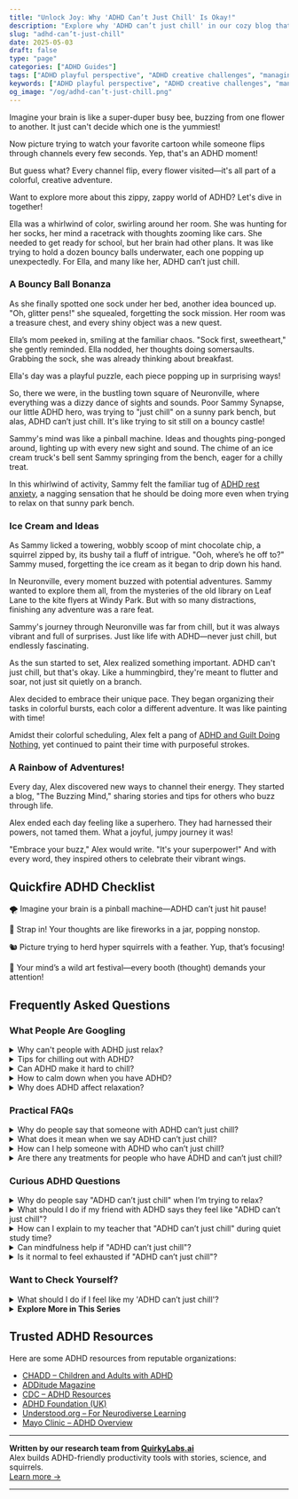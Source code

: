 ```yaml
---
title: "Unlock Joy: Why 'ADHD Can’t Just Chill' Is Okay!"
description: "Explore why 'ADHD can’t just chill' in our cozy blog that understands your buzzing mind. Feel seen, understood, and joyfully validated as we dive into the ADHD adventure together!"
slug: "adhd-can’t-just-chill"
date: 2025-05-03
draft: false
type: "page"
categories: ["ADHD Guides"]
tags: ["ADHD playful perspective", "ADHD creative challenges", "managing ADHD chaos", "ADHD cannot relax", "ADHD daily adventures", "ADHD channel flipping", "ADHD colorful journey"]
keywords: ["ADHD playful perspective", "ADHD creative challenges", "managing ADHD chaos", "ADHD cannot relax", "ADHD daily adventures", "ADHD channel flipping", "ADHD colorful journey"]
og_image: "/og/adhd-can’t-just-chill.png"
---
```


Imagine your brain is like a super-duper busy bee, buzzing from one flower to another. It just can't decide which one is the yummiest!

Now picture trying to watch your favorite cartoon while someone flips through channels every few seconds. Yep, that's an ADHD moment!

But guess what? Every channel flip, every flower visited—it's all part of a colorful, creative adventure.

Want to explore more about this zippy, zappy world of ADHD? Let's dive in together!

Ella was a whirlwind of color, swirling around her room. She was hunting for her socks, her mind a racetrack with thoughts zooming like cars. She needed to get ready for school, but her brain had other plans. It was like trying to hold a dozen bouncy balls underwater, each one popping up unexpectedly. For Ella, and many like her, ADHD can’t just chill.

### A Bouncy Ball Bonanza

As she finally spotted one sock under her bed, another idea bounced up. "Oh, glitter pens!" she squealed, forgetting the sock mission. Her room was a treasure chest, and every shiny object was a new quest. 

Ella’s mom peeked in, smiling at the familiar chaos. "Sock first, sweetheart," she gently reminded. Ella nodded, her thoughts doing somersaults. Grabbing the sock, she was already thinking about breakfast. 

Ella's day was a playful puzzle, each piece popping up in surprising ways!

So, there we were, in the bustling town square of Neuronville, where everything was a dizzy dance of sights and sounds. Poor Sammy Synapse, our little ADHD hero, was trying to "just chill" on a sunny park bench, but alas, ADHD can’t just chill. It's like trying to sit still on a bouncy castle!

Sammy's mind was like a pinball machine. Ideas and thoughts ping-ponged around, lighting up with every new sight and sound. The chime of an ice cream truck's bell sent Sammy springing from the bench, eager for a chilly treat.

In this whirlwind of activity, Sammy felt the familiar tug of [ADHD rest anxiety](/pages/adhd-rest-anxiety/), a nagging sensation that he should be doing more even when trying to relax on that sunny park bench.

### Ice Cream and Ideas

As Sammy licked a towering, wobbly scoop of mint chocolate chip, a squirrel zipped by, its bushy tail a fluff of intrigue. "Ooh, where’s he off to?" Sammy mused, forgetting the ice cream as it began to drip down his hand.

In Neuronville, every moment buzzed with potential adventures. Sammy wanted to explore them all, from the mysteries of the old library on Leaf Lane to the kite flyers at Windy Park. But with so many distractions, finishing any adventure was a rare feat.

Sammy's journey through Neuronville was far from chill, but it was always vibrant and full of surprises. Just like life with ADHD—never just chill, but endlessly fascinating.

As the sun started to set, Alex realized something important. ADHD can't just chill, but that's okay. Like a hummingbird, they're meant to flutter and soar, not just sit quietly on a branch.

Alex decided to embrace their unique pace. They began organizing their tasks in colorful bursts, each color a different adventure. It was like painting with time!

Amidst their colorful scheduling, Alex felt a pang of [ADHD and Guilt Doing Nothing](/pages/adhd-and-guilt-doing-nothing/), yet continued to paint their time with purposeful strokes.

### A Rainbow of Adventures!

Every day, Alex discovered new ways to channel their energy. They started a blog, "The Buzzing Mind," sharing stories and tips for others who buzz through life.

Alex ended each day feeling like a superhero. They had harnessed their powers, not tamed them. What a joyful, jumpy journey it was!

"Embrace your buzz," Alex would write. "It's your superpower!" And with every word, they inspired others to celebrate their vibrant wings.

## Quickfire ADHD Checklist

🌪️ Imagine your brain is a pinball machine—ADHD can’t just hit pause!

🚀 Strap in! Your thoughts are like fireworks in a jar, popping nonstop.

🐿️ Picture trying to herd hyper squirrels with a feather. Yup, that’s focusing!

🎨 Your mind’s a wild art festival—every booth (thought) demands your attention!

## Frequently Asked Questions



### What People Are Googling

<details><summary>Why can't people with ADHD just relax?</summary><p>Relaxing can be a real challenge for those with ADHD, and it's important to understand why. The ADHD brain is often buzzing with activity, making it difficult to slow down and enjoy quiet moments. This isn’t a choice, but rather how their brain is wired to operate, often seeking constant stimulation. So next time you see someone with ADHD struggling to unwind, remember they're not being difficult on purpose; their brain just has its unique way of handling downtime!</p></details>
<details><summary>Tips for chilling out with ADHD?</summary><p>Absolutely, finding ways to relax with ADHD can definitely be cozy and comforting! One effective tip is to create a small, dedicated relaxation space in your home where you can retreat when things feel overwhelming. Fill it with things that soothe you, like soft blankets, calming scents, or your favorite books. Also, consider activities that engage your senses and keep your hands busy, like drawing, knitting, or even working on puzzles. These can be wonderfully meditative and help calm a busy mind. Remember, it’s all about creating a personal toolkit that feels right for you!</p></details>
<details><summary>Can ADHD make it hard to chill?</summary><p>Absolutely, it can definitely be challenging to just chill out when you have ADHD. Your mind might often feel like it has its own engine, constantly revving up with thoughts, ideas, and feelings that can make relaxation seem like a distant dream. But don't worry, you're not alone in this! There are various strategies and techniques that can help soothe that busy brain, like mindfulness exercises, setting up a cozy relaxation nook, or even engaging in gentle physical activities that can help bring some calm.</p></details>
<details><summary>How to calm down when you have ADHD?</summary><p>Finding calm when you have ADHD can feel like a cozy blanket on a chilly evening, it's all about comfort and technique! One helpful method is deep breathing exercises; imagine slowly inflating a balloon with deep, gentle breaths, then letting the air out just as slowly. Another soothing strategy is engaging in a favorite, low-energy activity like doodling, knitting, or listening to soft music. These activities aren't just distractions, but lovely little pauses that allow your mind to regroup and find its peaceful pace again.</p></details>
<details><summary>Why does ADHD affect relaxation?</summary><p>Living with ADHD can indeed make relaxation feel like a bit more of a puzzle to solve! This happens because the ADHD brain often has a hard time regulating attention and activity levels. You might find your mind hopping from one thought to another (hello, brain buzz!) or feel an inner restlessness even when you're trying to unwind. Recognizing this can be a great first step, and together, we can explore strategies to gently guide your mind into more peaceful waters when you're looking to relax.</p></details>



### Practical FAQs

<details><summary>Why do people say that someone with ADHD can’t just chill?</summary><p>That's a really great question, and it touches on something many folks with ADHD experience. People with ADHD often have a brain that's buzzing with activity and ideas, which can make it hard to just "chill" in the traditional sense. Their minds are frequently hopping from one thought to another, making relaxation feel like a distant boat on choppy waves. It’s not that they don’t want to relax; rather, their brain’s unique wiring can make it a more complex process to find that quiet space. So, when someone with ADHD struggles to chill, it’s not a lack of trying, but a different way their brain navigates calm.</p></details>
<details><summary>What does it mean when we say ADHD can’t just chill?</summary><p>When we say that someone with ADHD "can't just chill," we're acknowledging that their brain is often buzzing with activity and it can be really challenging for them to relax and quiet their thoughts. This isn't about unwillingness or a lack of trying; it's more about how their neurological wiring doesn't quite allow for easy switches to a low gear. This constant activity can make typical relaxation or downtime feel unattainable or restless. Understanding this can help us be more compassionate about the unique challenges faced by those with ADHD.</p></details>
<details><summary>How can I help someone with ADHD who can’t just chill?</summary><p>It's wonderful that you want to support your friend with ADHD! People with ADHD often find it hard to 'just chill' due to their brain's unique wiring, which affects their ability to regulate attention and emotions. A cozy way to help could be by engaging in activities that naturally incorporate movement and interest, like crafting, walking, or even cooking together. Such activities can create a relaxing environment and offer gentle stimulation that might just hit the right balance for their needs.</p></details>
<details><summary>Are there any treatments for people who have ADHD and can’t just chill?</summary><p>Absolutely, there are several effective treatments for ADHD that can help manage the symptoms when chilling out seems impossible. Medication is often a cornerstone of treatment and can significantly help with focus and impulse control. In addition, therapy, specifically cognitive-behavioral therapy, has been shown to be very helpful in teaching strategies for managing everyday challenges. Combining these with practical support like coaching or helpful routines can make a big difference in feeling more grounded and less overwhelmed. Remember, finding the right mix might take some time, but you're not alone in this journey!</p></details>



### Curious ADHD Questions

<details><summary>Why do people say "ADHD can’t just chill" when I’m trying to relax?</summary><p>Ah, this can be really frustrating, can't it? When people say "ADHD can’t just chill," they're often trying to acknowledge that those with ADHD can find it hard to relax due to their active minds and bodies. It's not that you don't want to relax; rather, your brain might just be wired to be on the go more often than not. Remember, it's perfectly okay to find your own unique ways to unwind that work for you – whether that's reading, walking, or something entirely unique to your interests!</p></details>
<details><summary>What should I do if my friend with ADHD says they feel like "ADHD can’t just chill"?</summary><p>Hey there! It sounds like your friend is experiencing some common feelings that come with ADHD, where their mind might often be buzzing with activity. A great way to support your friend is by listening openly and showing empathy towards their experiences. Encourage them to explore techniques that might help them relax, like mindfulness or engaging in a favorite hobby. Reminding them that it's okay to have ups and downs and that you're there for them can make a world of difference.</p></details>
<details><summary>How can I explain to my teacher that "ADHD can’t just chill" during quiet study time?</summary><p>Absolutely, it's important your teacher understands how ADHD plays a role in your study habits. You might say, "I've noticed that during quiet study times, my ADHD makes it really hard for me to stay focused and still. It's not something I can easily control. Could we possibly discuss some strategies that might help me manage better during these periods?" This way, you're opening up a constructive conversation and inviting your teacher to be part of the solution, which can lead to better understanding and support.</p></details>
<details><summary>Can mindfulness help if "ADHD can’t just chill"?</summary><p>Absolutely, mindfulness can be a cozy companion on your ADHD journey, even though it might seem a bit tricky at first! Mindfulness isn't about forcing your brain to “just chill,” but rather it’s about gently noticing your thoughts and feelings without judgment. This practice can help reduce impulsivity and increase focus over time. It's like turning a soft, warm light on your experiences and learning to observe them with a little more calm and a lot more kindness.</p></details>
<details><summary>Is it normal to feel exhausted if "ADHD can’t just chill"?</summary><p>Absolutely, it's perfectly normal to feel exhausted with ADHD, especially when it seems like your mind just won't take a break. Remember, ADHD involves more than just having lots of energy; it's also about how your brain manages that energy and focus. This can often lead to feeling mentally and sometimes physically drained, particularly after intense periods of concentration or during days filled with constant stimuli. It's important to acknowledge your feelings, give yourself permission to rest, and consider strategies that might help distribute your energy more evenly throughout the day.</p></details>



### Want to Check Yourself?

<details><summary>What should I do if I feel like my 'ADHD can’t just chill'?</summary><p>It's completely understandable to feel that way; your ADHD brain is always buzzing with activity! When things feel overwhelming, it might help to find a small, enjoyable activity to engage in, something that calms your mind and brings you joy—like listening to your favorite playlist, doodling, or taking a short walk. Structuring your day with regular, soothing breaks can also provide those necessary moments to reset and recharge. Remember, it's perfectly okay to take the time you need to find your calm amidst the whirlwind.</p></details>

<script type="application/ld+json">
{
  "@context": "https://schema.org",
  "@type": "FAQPage",
  "mainEntity": [
    {
      "@type": "Question",
      "name": "Why can't people with ADHD just relax?",
      "acceptedAnswer": {
        "@type": "Answer",
        "text": "Relaxing can be a real challenge for those with ADHD, and it's important to understand why. The ADHD brain is often buzzing with activity, making it difficult to slow down and enjoy quiet moments. This isn\u2019t a choice, but rather how their brain is wired to operate, often seeking constant stimulation. So next time you see someone with ADHD struggling to unwind, remember they're not being difficult on purpose; their brain just has its unique way of handling downtime!"
      }
    },
    {
      "@type": "Question",
      "name": "Tips for chilling out with ADHD?",
      "acceptedAnswer": {
        "@type": "Answer",
        "text": "Absolutely, finding ways to relax with ADHD can definitely be cozy and comforting! One effective tip is to create a small, dedicated relaxation space in your home where you can retreat when things feel overwhelming. Fill it with things that soothe you, like soft blankets, calming scents, or your favorite books. Also, consider activities that engage your senses and keep your hands busy, like drawing, knitting, or even working on puzzles. These can be wonderfully meditative and help calm a busy mind. Remember, it\u2019s all about creating a personal toolkit that feels right for you!"
      }
    },
    {
      "@type": "Question",
      "name": "Can ADHD make it hard to chill?",
      "acceptedAnswer": {
        "@type": "Answer",
        "text": "Absolutely, it can definitely be challenging to just chill out when you have ADHD. Your mind might often feel like it has its own engine, constantly revving up with thoughts, ideas, and feelings that can make relaxation seem like a distant dream. But don't worry, you're not alone in this! There are various strategies and techniques that can help soothe that busy brain, like mindfulness exercises, setting up a cozy relaxation nook, or even engaging in gentle physical activities that can help bring some calm."
      }
    },
    {
      "@type": "Question",
      "name": "How to calm down when you have ADHD?",
      "acceptedAnswer": {
        "@type": "Answer",
        "text": "Finding calm when you have ADHD can feel like a cozy blanket on a chilly evening, it's all about comfort and technique! One helpful method is deep breathing exercises; imagine slowly inflating a balloon with deep, gentle breaths, then letting the air out just as slowly. Another soothing strategy is engaging in a favorite, low-energy activity like doodling, knitting, or listening to soft music. These activities aren't just distractions, but lovely little pauses that allow your mind to regroup and find its peaceful pace again."
      }
    },
    {
      "@type": "Question",
      "name": "Why does ADHD affect relaxation?",
      "acceptedAnswer": {
        "@type": "Answer",
        "text": "Living with ADHD can indeed make relaxation feel like a bit more of a puzzle to solve! This happens because the ADHD brain often has a hard time regulating attention and activity levels. You might find your mind hopping from one thought to another (hello, brain buzz!) or feel an inner restlessness even when you're trying to unwind. Recognizing this can be a great first step, and together, we can explore strategies to gently guide your mind into more peaceful waters when you're looking to relax."
      }
    }
  ]
}
</script>
<script type="application/ld+json">
{
  "@context": "https://schema.org",
  "@type": "Article",
  "author": {
    "@type": "Person",
    "name": "QuirkyLabs",
    "url": "https://quirkylabs.ai/about"
  },
  "headline": "\"Unlock Joy: Why 'ADHD Can\u2019t Just Chill' Is Okay!\"",
  "mainEntityOfPage": "https://blog.quirkylabs.ai/pages/adhd-can\u2019t-just-chill/",
  "datePublished": "2025-05-03"
}
</script>
<script type="application/ld+json">
{
  "@context": "https://schema.org",
  "@type": "BreadcrumbList",
  "itemListElement": [
    {
      "@type": "ListItem",
      "position": 1,
      "name": "Home",
      "item": "https://quirkylabs.ai/"
    },
    {
      "@type": "ListItem",
      "position": 2,
      "name": "Blog",
      "item": "https://blog.quirkylabs.ai/"
    },
    {
      "@type": "ListItem",
      "position": 3,
      "name": "\"Unlock Joy: Why 'ADHD Can\u2019t Just Chill' Is Okay!\"",
      "item": "https://blog.quirkylabs.ai/pages/adhd-can\u2019t-just-chill/"
    }
  ]
}
</script>

<details>
<summary><strong>Explore More in This Series</strong></summary>

- [Adhd Cant Enjoy Leisure](/pages/adhd-cant-enjoy-leisure/)
- [Adhd Fear Of Stopping](/pages/adhd-fear-of-stopping/)
- [Adhd Always Be Doing](/pages/adhd-always-be-doing/)
- [Adhd Breaks Trigger Panic](/pages/adhd-breaks-trigger-panic/)
- [Adhd Crash After Focus](/pages/adhd-crash-after-focus/)
- [Adhd Productivity Shame](/pages/adhd-productivity-shame/)
- [Adhd Rest Doesnt Recharge](/pages/adhd-rest-doesnt-recharge/)
- [Adhd And Guilt Doing Nothing](/pages/adhd-and-guilt-doing-nothing/)
</details>



## Trusted ADHD Resources

Here are some ADHD resources from reputable organizations:

- [CHADD – Children and Adults with ADHD](https://chadd.org)
- [ADDitude Magazine](https://www.additudemag.com)
- [CDC – ADHD Resources](https://www.cdc.gov/ncbddd/adhd)
- [ADHD Foundation (UK)](https://www.adhdfoundation.org.uk)
- [Understood.org – For Neurodiverse Learning](https://www.understood.org)
- [Mayo Clinic – ADHD Overview](https://www.mayoclinic.org/diseases-conditions/adhd)


---

**Written by our research team from [QuirkyLabs.ai](https://quirkylabs.ai)**  
Alex builds ADHD-friendly productivity tools with stories, science, and squirrels.  
[Learn more →](https://quirkylabs.ai)

---